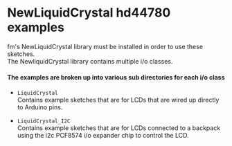 NewLiquidCrystal hd44780 examples
=================================

fm's NewLiquidCrystal library must be installed in order to use these sketches.<br>
The NewliquidCrystal library contains multiple i/o classes.


#### The examples are broken up into various sub directories for each i/o class

* `LiquidCrystal`<br>
Contains example sketches that are for LCDs that are wired up directly to Arduino pins.

* `LiquidCrystal_I2C`<br>
Contains example sketches that are for LCDs connected to a backpack using the i2c PCF8574 i/o expander chip to control the LCD.
